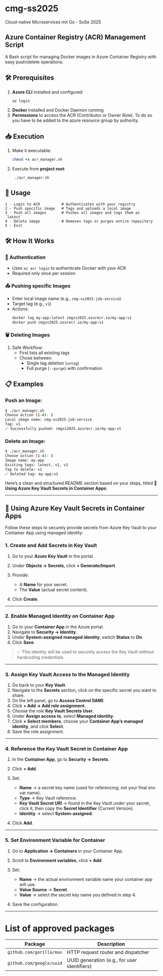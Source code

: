 # cmg-ss2025

Cloud-native Microservices mit Go - SoSe 2025

## Azure Container Registry (ACR) Management Script

A Bash script for managing Docker images in Azure Container Registry with easy push/delete operations.

## 🛠️ Prerequisites
1. **Azure CLI** installed and configured:
   ```bash
   az login
   ```
2. **Docker** installed and Docker Daemon running
3. **Permissions** to access the ACR (Contributor or Owner Role). To do so you have to be added to the azure resource group by authority.

## 📥 Execution

1. Make it executable:
   ```bash
   chmod +x acr_manager.sh
   ``` 

2. Execute from **project root**:
   ```bash
    ./acr_manager.sh
   ```

## 🚀 Usage
```
1 - Login to ACR          # Authenticates with your registry
2 - Push specific image   # Tags and uploads a local image
3 - Push all images       # Pushes all images and tags them as `latest`
4 - Delete image          # Removes tags or purges entire repository
5 - Exit
```

## 🛠️ How It Works
### 🔐 Authentication
- Uses `az acr login` to authenticate Docker with your ACR
- Required only once per session

### 📤 Pushing specific Images
- Enter local image name (e.g., `cmg-ss2025-job-service`)
- Target tag (e.g., `v1`)
- Actions:
   ```bash
   docker tag my-app:latest cmgss2025.azurecr.io/my-app:v1
   docker push cmgss2025.azurecr.io/my-app:v1
   ``` 

### 🗑️ Deleting Images
1. Safe Workflow:
    - First lists all existing tags
    - Chose between:
        - Single tag deletion (`untag`)
        - Full purge (`--purge`) with confirmation

## 📋 Examples
### Push an Image:
```bash
$ ./acr_manager.sh
Choose action (1-4): 2
Local image name: cmg-ss2025-job-service
Tag: v1
✅ Successfully pushed: cmgss2025.azurecr.io/my-app:v1
```
### Delete an Image:
```bash
$ ./acr_manager.sh
Choose action (1-4): 3
Image name: my-app
Existing tags: latest, v1, v2
Tag to delete: v1
✅ Deleted tag: my-app:v1
```

Here’s a clean and structured README section based on your steps, titled **🔐 Using Azure Key Vault Secrets in Container Apps**:

---

## 🔐 Using Azure Key Vault Secrets in Container Apps

Follow these steps to securely provide secrets from Azure Key Vault to your Container App using managed identity:

### 1. Create and Add Secrets in Key Vault

1. Go to your **Azure Key Vault** in the portal.
2. Under **Objects → Secrets**, click **+ Generate/Import**.
3. Provide:

   * A **Name** for your secret.
   * The **Value** (actual secret content).
4. Click **Create**.

---

### 2. Enable Managed Identity on Container App

1. Go to your **Container App** in the Azure portal.
2. Navigate to **Security → Identity**.
3. Under **System-assigned managed identity**, switch **Status** to **On**.
4. Click **Save**.

> ✅ This identity will be used to securely access the Key Vault without hardcoding credentials.

---

### 3. Assign Key Vault Access to the Managed Identity

1. Go back to your **Key Vault**.
2. Navigate to the **Secrets** section, click on the specific secret you want to share.
3. On the left panel, go to **Access Control (IAM)**.
4. Click **+ Add → Add role assignment**.
5. Choose the role **Key Vault Secrets User**.
6. Under **Assign access to**, select **Managed identity**.
7. Click **+ Select members**, choose your **Container App’s managed identity**, and click **Select**.
8. Save the role assignment.

---

### 4. Reference the Key Vault Secret in Container App

1. In the **Container App**, go to **Security → Secrets**.
2. Click **+ Add**.
3. Set:

   * **Name** → a secret key name (used for referencing; not your final env var name).
   * **Type** → Key Vault reference.
   * **Key Vault Secret URI** → found in the Key Vault under your secret, click it, then copy the **Secret Identifier** (Current Version).
   * **Identity** → select **System-assigned**.
4. Click **Add**.

---

### 5. Set Environment Variable for Container

1. Go to **Application → Containers** in your Container App.

2. Scroll to **Environment variables**, click **+ Add**.

3. Set:

   * **Name** → the actual environment variable name your container app will use.
   * **Value Source** → **Secret**.
   * **Value** → select the secret key name you defined in step 4.

4. Save the configuration.

---


# List of approved packages

| Package                              | Description                                  |
|--------------------------------------|----------------------------------------------|
| `github.com/gorilla/mux`             | HTTP request router and dispatcher           |
| `github.com/google/uuid`             | UUID generation (e.g., for user identifiers) |


